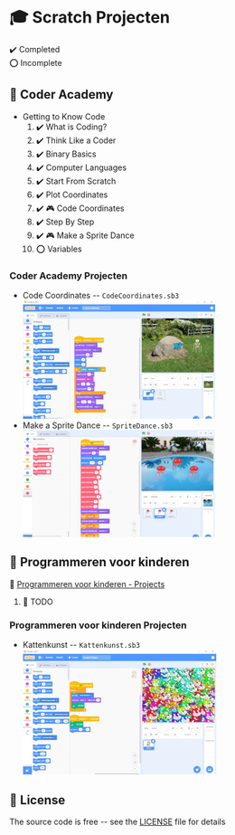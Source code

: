 # :mortar_board: Scratch Projecten

:heavy_check_mark: Completed  
:o: Incomplete

## :beginner: Coder Academy

- Getting to Know Code
  1. :heavy_check_mark: What is Coding?
  2. :heavy_check_mark: Think Like a Coder
  3. :heavy_check_mark: Binary Basics
  4. :heavy_check_mark: Computer Languages
  5. :heavy_check_mark: Start From Scratch
  6. :heavy_check_mark: Plot Coordinates
  7. :heavy_check_mark: :video_game: Code Coordinates
  8. :heavy_check_mark: Step By Step
  9. :heavy_check_mark: :video_game: Make a Sprite Dance
  10. :o: Variables

### Coder Academy Projecten

- Code Coordinates -- `CodeCoordinates.sb3`  
  ![Code Coordinates Scratch project](screenshots/CodeCoordinates.jpg)
- Make a Sprite Dance -- `SpriteDance.sb3`  
  ![Make a Sprite Dance Scratch project](screenshots/SpriteDance.jpg)

## :beginner: Programmeren voor kinderen

:link: [Programmeren voor kinderen - Projects](https://www.lannoo.be/nl/programmeren-voor-kinderen-projects-0)

1. :construction: TODO

### Programmeren voor kinderen Projecten

- Kattenkunst -- `Kattenkunst.sb3`  
  ![Kattenkunst Scratch project](screenshots/Kattenkunst.jpg)

## :page_with_curl: License

The source code is free -- see the [LICENSE](LICENSE) file for details
